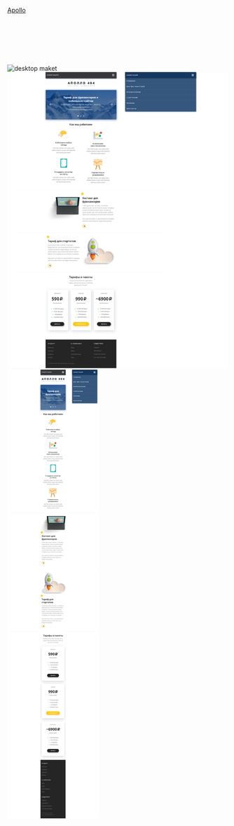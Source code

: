 <a href="https://bulochkadmg.github.io/Apollo/">Apollo</a>

<br>
<br>
<br>
<br>
<br>
<br>

<img src="desktop1200.png" alt="desktop maket">
<img src="tablet768.png" alt="tablet maket">
<img src="mobile320.png" alt="mobile maket">